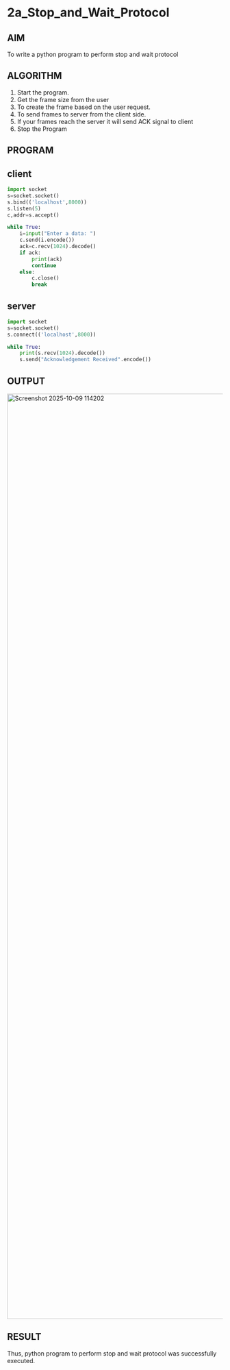 # 2a_Stop_and_Wait_Protocol
## AIM 
To write a python program to perform stop and wait protocol
## ALGORITHM
1. Start the program.
2. Get the frame size from the user
3. To create the frame based on the user request.
4. To send frames to server from the client side.
5. If your frames reach the server it will send ACK signal to client
6. Stop the Program
## PROGRAM
## client
```python
import socket
s=socket.socket()
s.bind(('localhost',8000))
s.listen(5)
c,addr=s.accept()

while True:
    i=input("Enter a data: ")
    c.send(i.encode())
    ack=c.recv(1024).decode()
    if ack:
        print(ack)
        continue
    else:
        c.close()
        break
```
## server
```python
import socket
s=socket.socket()
s.connect(('localhost',8000))

while True:
    print(s.recv(1024).decode())
    s.send("Acknowledgement Received".encode())
```

## OUTPUT
<img width="3840" height="2160" alt="Screenshot 2025-10-09 114202" src="https://github.com/user-attachments/assets/f31aef41-d652-4193-b8e2-a1a0dbfc2132" />

## RESULT
Thus, python program to perform stop and wait protocol was successfully executed.

